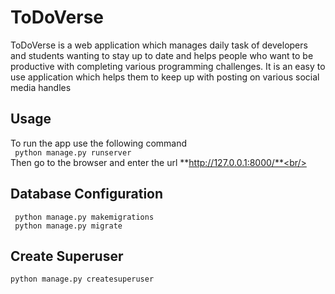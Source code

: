 # ToDoVerse
ToDoVerse is a web application which manages daily task of developers and students wanting to stay up to date and helps people who want to be productive with completing various programming challenges. It is an easy to use application which helps them to keep up with posting on various social media handles

## Usage<br/>
To run the app use the following command<br/>
``` python manage.py runserver```<br/>
Then go to the browser and enter the url **http://127.0.0.1:8000/**<br/>

## Database Configuration<br/>
``` python manage.py makemigrations```<br/>
``` python manage.py migrate```<br/>

## Create Superuser<br/>
```python manage.py createsuperuser```
